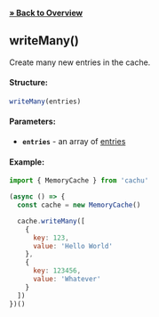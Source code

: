 [**» Back to Overview**](https://github.com/azurydev/cachu#features)

## writeMany()

Create many new entries in the cache.

#### Structure:

```js
writeMany(entries)
```

#### Parameters:

- **`entries`** - an array of [entries](https://github.com/azurydev/cachu/blob/current/guide/types.md#entry)

#### Example:

```js
import { MemoryCache } from 'cachu'

(async () => {
  const cache = new MemoryCache()

  cache.writeMany([
    {
      key: 123,
      value: 'Hello World'
    },
    {
      key: 123456,
      value: 'Whatever'
    }
  ])
})()
```